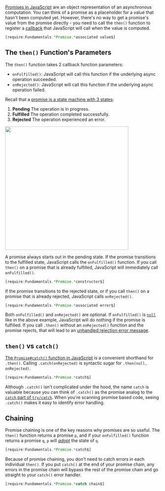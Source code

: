 [Promises in JavaScript](/tutorials/fundamentals/promise) are an object
representation of an asynchronous computation. You can think of a promise as
a placeholder for a value that hasn't been computed yet. However, there's no way
to get a promise's value from the promise directly - you need to call the
`then()` function to register a [callback](/tutorials/fundamentals/callbacks)
that JavaScript will call when the value is computed.

```javascript
[require:Fundamentals.*Promise.*associated value$]
```

The `then()` Function's Parameters
----------------------------------

The `then()` function takes 2 callback function parameters:

- `onFulfilled()`: JavaScript will call this function if the underlying async operation succeeded.
- `onRejected()`: JavaScript will call this function if the underlying async operation failed.

Recall that a [promise is a state machine with 3 states](/tutorials/fundamentals/promise#promises-as-state-machines):

1. **Pending** The operation is in progress.
2. **Fulfilled** The operation completed successfully.
3. **Rejected** The operation experienced an error.

<img src="https://codebarbarian-images.s3.amazonaws.com/promise.png" class="inline-image" style="width: 400px">

A promise always starts out in the pending state. If the promise transitions
to the fulfilled state, JavaScript calls the `onFulfilled()` function. If you
call `then()` on a promise that is already fulfilled, JavaScript will
immediately call `onFulfilled()`.

```javascript
[require:Fundamentals.*Promise.*constructor$]
```

If the promise transitions to the rejected state, or if you call `then()` on
a promise that is already rejected, JavaScript calls `onRejected()`.

```javascript
[require:Fundamentals.*Promise.*associated error$]
```

Both `onFulfilled()` and `onRejected()` are optional. If `onFulfilled()` is
[`null`](/tutorials/fundamentals/null) like in the above example, JavaScript will do nothing if the promise is
fulfilled. If you call `.then()` without an `onRejected()` function and the
promise rejects, that will lead to an [unhandled rejection error message](https://thecodebarbarian.com/unhandled-promise-rejections-in-node.js.html).

`then()` vs `catch()`
---------------------

[The `Promise#catch()` function in JavaScript](https://developer.mozilla.org/en-US/docs/Web/JavaScript/Reference/Global_Objects/Promise/catch) is a convenient shorthand for `.then()`. Calling `.catch(onRejected)` is
syntactic sugar for `.then(null, onRejected)`.

```javascript
[require:Fundamentals.*Promise.*catch$]
```

Although `.catch()` isn't complicated under the hood, the name `catch` is
valuable because you can think of `.catch()` as the promise analog to the
[`catch` part of `try/catch`](https://www.w3schools.com/js/js_errors.asp).
When you're scanning promise based code, seeing `.catch()` makes it easy to
identify error handling.

Chaining
--------

Promise chaining is one of the key reasons why promises are so useful. The
`then()` function returns a promise `p`, and if your `onFulfilled()` function
returns a promise `q`, `p` will [_adopt_](https://promisesaplus.com/#point-49)
the state of `q`.

```javascript
[require:Fundamentals.*Promise.*catch$]
```

Because of promise chaining, you don't need to catch errors in each individual
`then()`. If you put `catch()` at the end of your promise chain, any errors
in the promise chain will bypass the rest of the promise chain and go straight
to your `catch()` error handler.

```javascript
[require:Fundamentals.*Promise.*catch chain$]
```